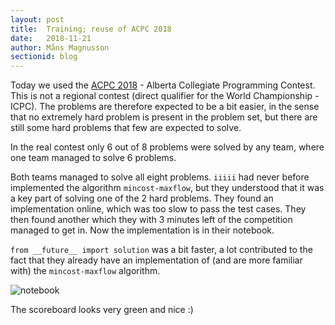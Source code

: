 ```yaml
---
layout: post
title:  Training; reuse of ACPC 2018
date:   2018-11-21
author: Måns Magnusson
sectionid: blog
---
```


Today we used the [ACPC 2018](acpc18.kattis.com) - Alberta Collegiate Programming Contest. This is not a regional contest (direct qualifier for the World Championship - ICPC). The problems are therefore expected to be a bit easier, in the sense that no extremely hard problem is present in the problem set, but there are still some hard problems that few are expected to solve.

In the real contest only 6 out of 8 problems were solved by any team, where one team managed to solve 6 problems.

Both teams managed to solve all eight problems. `iiiii` had never before implemented the algorithm `mincost-maxflow`, but they understood that it was a key part of solving one of the 2 hard problems. They found an implementation online, which was too slow to pass the test cases. They then found another which they with 3 minutes left of the competition managed to get in. Now the implementation is in their notebook.

`from __future__ import solution` was a bit faster, a lot contributed to the fact that they already have an implementation of (and are more familiar with) the `mincost-maxflow` algorithm.

![notebook]({{site.baseurl}}/assets/imgs/181121/scoreboard.png)

The scoreboard looks very green and nice :)
